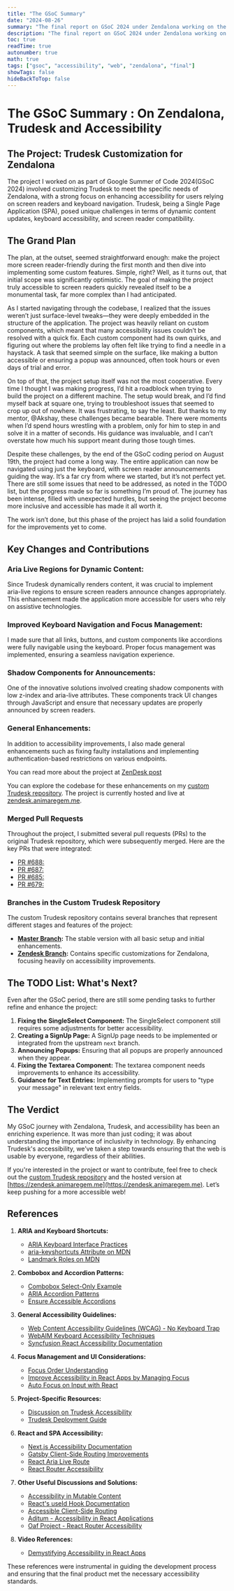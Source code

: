 ```yaml
---
title: "The GSoC Summary"
date: "2024-08-26"
summary: "The final report on GSoC 2024 under Zendalona working on the User Query Management Software"
description: "The final report on GSoC 2024 under Zendalona working on the User Query Management Software brief overview of web accessibility, Google Summer of Code, and more with Zendalona."
toc: true
readTime: true
autonumber: true
math: true
tags: ["gsoc", "accessibility", "web", "zendalona", "final"]
showTags: false
hideBackToTop: false
---
```


# The GSoC Summary : On Zendalona, Trudesk and Accessibility


## The Project: Trudesk Customization for Zendalona

The project I worked on as part of Google Summer of Code 2024(GSoC 2024) involved customizing Trudesk to meet the specific needs of Zendalona, with a strong focus on enhancing accessibility for users relying on screen readers and keyboard navigation. Trudesk, being a Single Page Application (SPA), posed unique challenges in terms of dynamic content updates, keyboard accessibility, and screen reader compatibility.

## The Grand Plan

The plan, at the outset, seemed straightforward enough: make the project more screen reader-friendly during the first month and then dive into implementing some custom features. Simple, right? Well, as it turns out, that initial scope was significantly optimistic. The goal of making the project truly accessible to screen readers quickly revealed itself to be a monumental task, far more complex than I had anticipated.

As I started navigating through the codebase, I realized that the issues weren’t just surface-level tweaks—they were deeply embedded in the structure of the application. The project was heavily reliant on custom components, which meant that many accessibility issues couldn’t be resolved with a quick fix. Each custom component had its own quirks, and figuring out where the problems lay often felt like trying to find a needle in a haystack. A task that seemed simple on the surface, like making a button accessible or ensuring a popup was announced, often took hours or even days of trial and error.

On top of that, the project setup itself was not the most cooperative. Every time I thought I was making progress, I’d hit a roadblock when trying to build the project on a different machine. The setup would break, and I’d find myself back at square one, trying to troubleshoot issues that seemed to crop up out of nowhere. It was frustrating, to say the least. But thanks to my mentor, @Akshay, these challenges became bearable. There were moments when I’d spend hours wrestling with a problem, only for him to step in and solve it in a matter of seconds. His guidance was invaluable, and I can’t overstate how much his support meant during those tough times.

Despite these challenges, by the end of the GSoC coding period on August 19th, the project had come a long way. The entire application can now be navigated using just the keyboard, with screen reader announcements guiding the way. It’s a far cry from where we started, but it’s not perfect yet. There are still some issues that need to be addressed, as noted in the TODO list, but the progress made so far is something I’m proud of. The journey has been intense, filled with unexpected hurdles, but seeing the project become more inclusive and accessible has made it all worth it.

The work isn’t done, but this phase of the project has laid a solid foundation for the improvements yet to come.

## Key Changes and Contributions

### Aria Live Regions for Dynamic Content:
   Since Trudesk dynamically renders content, it was crucial to implement aria-live regions to ensure screen readers announce changes appropriately. This enhancement made the application more accessible for users who rely on assistive technologies.

### Improved Keyboard Navigation and Focus Management:
   I made sure that all links, buttons, and custom components like accordions were fully navigable using the keyboard. Proper focus management was implemented, ensuring a seamless navigation experience.

### Shadow Components for Announcements:
   One of the innovative solutions involved creating shadow components with low z-index and aria-live attributes. These components track UI changes through JavaScript and ensure that necessary updates are properly announced by screen readers.

### General Enhancements:
   In addition to accessibility improvements, I also made general enhancements such as fixing faulty installations and implementing authentication-based restrictions on various endpoints.

You can read more about the project at [ZenDesk post](/docs/zendesk)

You can explore the codebase for these enhancements on my [custom Trudesk repository](https://github.com/anima-regem/trudesk). The project is currently hosted and live at [zendesk.animaregem.me](https://zendesk.animaregem.me).

### Merged Pull Requests

Throughout the project, I submitted several pull requests (PRs) to the original Trudesk repository, which were subsequently merged. Here are the key PRs that were integrated:

- [PR #688:](https://github.com/polonel/trudesk/pull/688)   
- [PR #687:](https://github.com/polonel/trudesk/pull/687)    
- [PR #685:](https://github.com/polonel/trudesk/pull/685)    
- [PR #679:](https://github.com/polonel/trudesk/pull/679)    

### Branches in the Custom Trudesk Repository

The custom Trudesk repository contains several branches that represent different stages and features of the project:

- **[Master Branch](https://github.com/anima-regem/trudesk/tree/master):** The stable version with all basic setup and initial enhancements.
- **[Zendesk Branch](https://github.com/anima-regem/trudesk/tree/zendesk):** Contains specific customizations for Zendalona, focusing heavily on accessibility improvements.

## The TODO List: What's Next?

Even after the GSoC period, there are still some pending tasks to further refine and enhance the project:

1. **Fixing the SingleSelect Component:** The SingleSelect component still requires some adjustments for better accessibility.
2. **Creating a SignUp Page:** A SignUp page needs to be implemented or integrated from the upstream `next` branch.
3. **Announcing Popups:** Ensuring that all popups are properly announced when they appear.
4. **Fixing the Textarea Component:** The textarea component needs improvements to enhance its accessibility.
5. **Guidance for Text Entries:** Implementing prompts for users to "type your message" in relevant text entry fields.

## The Verdict

My GSoC journey with Zendalona, Trudesk, and accessibility has been an enriching experience. It was more than just coding; it was about understanding the importance of inclusivity in technology. By enhancing Trudesk's accessibility, we’ve taken a step towards ensuring that the web is usable by everyone, regardless of their abilities.

If you're interested in the project or want to contribute, feel free to check out the [custom Trudesk repository](https://github.com/anima-regem/trudesk) and the hosted version at [https://zendesk.animaregem.me](https://zendesk.animaregem.me). Let’s keep pushing for a more accessible web!

## References


1. **ARIA and Keyboard Shortcuts:**
   - [ARIA Keyboard Interface Practices](https://www.w3.org/WAI/ARIA/apg/practices/keyboard-interface/#keyboardshortcuts)
   - [aria-keyshortcuts Attribute on MDN](https://developer.mozilla.org/en-US/docs/Web/Accessibility/ARIA/Attributes/aria-keyshortcuts)
   - [Landmark Roles on MDN](https://developer.mozilla.org/en-US/docs/Web/Accessibility/ARIA/Roles#3._landmark_roles)

2. **Combobox and Accordion Patterns:**
   - [Combobox Select-Only Example](https://www.w3.org/WAI/ARIA/apg/patterns/combobox/examples/combobox-select-only/)
   - [ARIA Accordion Patterns](https://www.w3.org/WAI/ARIA/apg/patterns/accordion/examples/accordion/)
   - [Ensure Accessible Accordions](https://universaldesign.ie/communications-digital/web-and-mobile-accessibility/web-accessibility-techniques/developers-introduction-and-index/ensure-custom-widgets-are-accessible/create-accessible-accordions)

3. **General Accessibility Guidelines:**
   - [Web Content Accessibility Guidelines (WCAG) - No Keyboard Trap](https://www.w3.org/TR/WCAG22/#no-keyboard-trap)
   - [WebAIM Keyboard Accessibility Techniques](https://webaim.org/techniques/keyboard/)
   - [Syncfusion React Accessibility Documentation](https://ej2.syncfusion.com/react/documentation/common/accessibility/)

4. **Focus Management and UI Considerations:**
   - [Focus Order Understanding](https://www.w3.org/WAI/WCAG21/Understanding/focus-order.html#techniques)
   - [Improve Accessibility in React Apps by Managing Focus](https://medium.com/swlh/improve-accessibility-in-your-react-app-by-managing-focus-in-mutable-content-4ddf4ed92186)
   - [Auto Focus on Input with React](https://stackoverflow.com/a/46036043)

5. **Project-Specific Resources:**
   - [Discussion on Trudesk Accessibility](https://github.com/polonel/trudesk/discussions/674)
   - [Trudesk Deployment Guide](https://docs.trudesk.io/v1.2/getting-started/deployment/ubuntu-deployment)

6. **React and SPA Accessibility:**
   - [Next.js Accessibility Documentation](https://nextjs.org/docs/architecture/accessibility)
   - [Gatsby Client-Side Routing Improvements](https://www.gatsbyjs.com/blog/2020-02-10-accessible-client-side-routing-improvements/)
   - [React Aria Live Route](https://github.com/AlmeroSteyn/react-aria-live-route)
   - [React Router Accessibility](https://github.com/remix-run/react-router/issues/5210)

7. **Other Useful Discussions and Solutions:**
   - [Accessibility in Mutable Content](https://medium.com/swlh/improve-accessibility-in-your-react-app-by-managing-focus-in-mutable-content-4ddf4ed92186)
   - [React's useId Hook Documentation](https://legacy.reactjs.org/docs/hooks-reference.html#useid)
   - [Accessible Client-Side Routing](https://www.gatsbyjs.com/blog/2020-02-10-accessible-client-side-routing-improvements/)
   - [Aditum - Accessibility in React Applications](https://github.com/oslabs-beta/aditum)
   - [Oaf Project - React Router Accessibility](https://github.com/oaf-project/oaf-react-router)

8. **Video References:**
   - [Demystifying Accessibility in React Apps](https://www.youtube.com/watch?v=0ckOUBiuxVY&t=20655s)

These references were instrumental in guiding the development process and ensuring that the final product met the necessary accessibility standards.
